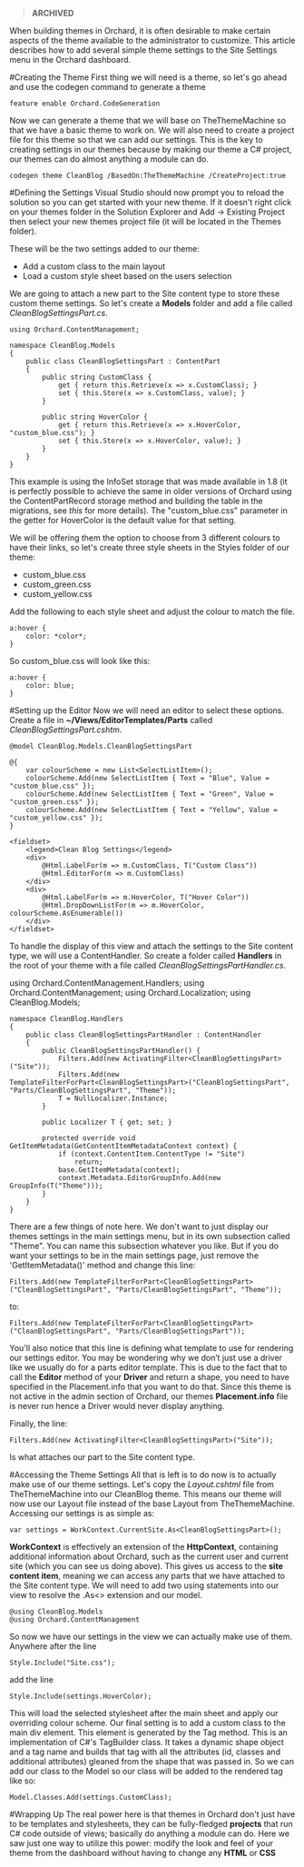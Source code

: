 > **ARCHIVED**

When building themes in Orchard, it is often desirable to make certain aspects of the theme available to the administrator to customize. 
This article describes how to add several simple theme settings to the Site Settings menu in the Orchard dashboard. 

#Creating the Theme
First thing we will need is a theme, so let's go ahead and use the codegen command to generate a theme

    feature enable Orchard.CodeGeneration

Now we can generate a theme that we will base on TheThemeMachine so that we have a basic theme to work on. We will also need to create a project file for this theme so that we can add our settings. This is the key to creating settings in our themes because by making our theme a C# project, our themes can do almost anything a module can do.

    codegen theme CleanBlog /BasedOn:TheThemeMachine /CreateProject:true

#Defining the Settings
Visual Studio should now prompt you to reload the solution so you can get started with your new theme. If it doesn't right click on your themes folder in the Solution Explorer and Add -> Existing Project then select your new themes project file (it will be located in the Themes folder).

These will be the two settings added to our theme:

- Add a custom class to the main layout <div>
- Load a custom style sheet based on the users selection

	
We are going to attach a new part to the Site content type to store these custom theme settings. So let's create a **Models** folder and add a file called *CleanBlogSettingsPart.cs*.

    using Orchard.ContentManagement;
    
    namespace CleanBlog.Models
    {
    	public class CleanBlogSettingsPart : ContentPart
        {
            public string CustomClass {
                get { return this.Retrieve(x => x.CustomClass); }
                set { this.Store(x => x.CustomClass, value); }
            }
         
            public string HoverColor {
                get { return this.Retrieve(x => x.HoverColor, "custom_blue.css"); }
                set { this.Store(x => x.HoverColor, value); }
            }
        }
    }

This example is using the InfoSet storage that was made available in 1.8 (it is perfectly possible to achieve the same in older versions of Orchard using the ContentPartRecord storage method and building the table in the migrations, see *this* for more details). The "custom_blue.css" parameter in the getter for HoverColor is the default value for that setting.

We will be offering them the option to choose from 3 different colours to have their links, so let's create three style sheets in the Styles folder of our theme:

- custom_blue.css
- custom_green.css
- custom_yellow.css

Add the following to each style sheet and adjust the colour to match the file.

    a:hover {
        color: *color*;
    }

So custom_blue.css will look like this:

    a:hover {
        color: blue;
    }

#Setting up the Editor
Now we will need an editor to select these options. Create a file in **~/Views/EditorTemplates/Parts** called *CleanBlogSettingsPart.cshtm*. 

    @model CleanBlog.Models.CleanBlogSettingsPart
               
    @{
        var colourScheme = new List<SelectListItem>();
        colourScheme.Add(new SelectListItem { Text = "Blue", Value = "custom_blue.css" });
        colourScheme.Add(new SelectListItem { Text = "Green", Value = "custom_green.css" });
        colourScheme.Add(new SelectListItem { Text = "Yellow", Value = "custom_yellow.css" });
    }
    
    <fieldset>
        <legend>Clean Blog Settings</legend>
    	<div>
    		@Html.LabelFor(m => m.CustomClass, T("Custom Class"))
    		@Html.EditorFor(m => m.CustomClass)
    	</div>
    	<div>
    		@Html.LabelFor(m => m.HoverColor, T("Hover Color"))
    		@Html.DropDownListFor(m => m.HoverColor, colourScheme.AsEnumerable())
    	</div>
    </fieldset>

To handle the display of this view and attach the settings to the Site content type, we will use a ContentHandler. So create a folder called **Handlers** in the root of your theme with a file called *CleanBlogSettingsPartHandler.cs*.

using Orchard.ContentManagement.Handlers;
using Orchard.ContentManagement;
using Orchard.Localization;
using CleanBlog.Models;

    namespace CleanBlog.Handlers
    {
    	public class CleanBlogSettingsPartHandler : ContentHandler
        {
            public CleanBlogSettingsPartHandler() {
    			Filters.Add(new ActivatingFilter<CleanBlogSettingsPart>("Site"));
                Filters.Add(new TemplateFilterForPart<CleanBlogSettingsPart>("CleanBlogSettingsPart", "Parts/CleanBlogSettingsPart", "Theme"));
                T = NullLocalizer.Instance;
            }
    
    		public Localizer T { get; set; }
    
    		protected override void GetItemMetadata(GetContentItemMetadataContext context) {
                if (context.ContentItem.ContentType != "Site")
                    return;
                base.GetItemMetadata(context);
                context.Metadata.EditorGroupInfo.Add(new GroupInfo(T("Theme")));
            }
        }
    }

There are a few things of note here. We don't want to just display our themes settings in the main settings menu, but in its own subsection called "Theme". You can name this subsection whatever you like. But if you do want your settings to be in the main settings page, just remove the 'GetItemMetadata()' method and change this line:

    Filters.Add(new TemplateFilterForPart<CleanBlogSettingsPart>("CleanBlogSettingsPart", "Parts/CleanBlogSettingsPart", "Theme"));

to:

    Filters.Add(new TemplateFilterForPart<CleanBlogSettingsPart>("CleanBlogSettingsPart", "Parts/CleanBlogSettingsPart"));

You'll also notice that this line is defining what template to use for rendering our settings editor. You may be wondering why we don’t just use a driver like we usually do for a parts editor template. This is due to the fact that to call the **Editor** method of your **Driver** and return a shape, you need to have specified in the Placement.info that you want to do that. Since this theme is not active in the admin section of Orchard, our themes **Placement.info** file is never run hence a Driver would never display anything.

Finally, the line:

    Filters.Add(new ActivatingFilter<CleanBlogSettingsPart>("Site"));

Is what attaches our part to the Site content type. 

#Accessing the Theme Settings
All that is left is to do now is to actually make use of our theme settings. Let's copy the *Layout.cshtml* file from TheThemeMachine into our CleanBlog theme. This means our theme will now use our Layout file instead of the base Layout from TheThemeMachine. Accessing our settings is as simple as:

    var settings = WorkContext.CurrentSite.As<CleanBlogSettingsPart>();

**WorkContext** is effectively an extension of the **HttpContext**, containing additional information about Orchard, such as the current user and current site (which you can see us doing above). This gives us access to the **site content item**, meaning we can access any parts that we have attached to the Site content type. We will need to add two using statements into our view to resolve the .As<> extension and our model.

    @using CleanBlog.Models
    @using Orchard.ContentManagement

So now we have our settings in the view we can actually make use of them. Anywhere after the line

    Style.Include("Site.css");

add the line

    Style.Include(settings.HoverColor);

This will load the selected stylesheet after the main sheet and apply our overriding colour scheme. Our final setting is to add a custom class to the main div element. This element is generated by the Tag method. This is an implementation of C#'s TagBuilder class. It takes a dynamic shape object and a tag name and builds that tag with all the attributes (id, classes and additional attributes) gleaned from the shape that was passed in. So we can add our class to the Model so our class will be added to the rendered tag like so:

    Model.Classes.Add(settings.CustomClass);

#Wrapping Up
The real power here is that themes in Orchard don't just have to be templates and stylesheets, they can be fully-fledged **projects** that run C# code outside of views; basically do anything a module can do. Here we saw just one way to utilize this power: modify the look and feel of your theme from the dashboard without having to change any **HTML** or **CSS**
